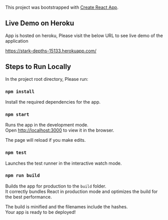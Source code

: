 This project was bootstrapped with [Create React App](https://github.com/facebookincubator/create-react-app).

## Live Demo on Heroku

App is hosted on heroku, Please visit the below URL to see live demo of the application
 
https://stark-depths-15133.herokuapp.com/

## Steps to Run Locally

In the project root directory, Please run:

### `npm install`

Install the required dependencies for the app.<br>

### `npm start`

Runs the app in the development mode.<br>
Open [http://localhost:3000](http://localhost:3000) to view it in the browser.

The page will reload if you make edits.<br>

### `npm test`

Launches the test runner in the interactive watch mode.<br>

### `npm run build`

Builds the app for production to the `build` folder.<br>
It correctly bundles React in production mode and optimizes the build for the best performance.

The build is minified and the filenames include the hashes.<br>
Your app is ready to be deployed!
